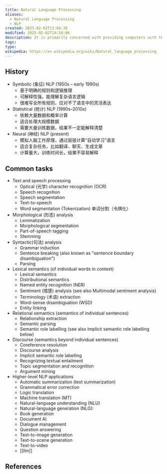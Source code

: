 ```yaml
---
title: Natural Language Processing
aliases:
  - Natural Language Processing
  - NLP
created: 2025-02-02T13:04:30
modified: 2025-02-02T14:50:06
description: It is primarily concerned with providing computers with the ability to process data encoded in natural language and is thus closely related to information retrieval, knowledge representation and computational linguistics
tags: 
type: 
wikipedia: https://en.wikipedia.org/wiki/Natural_language_processing
---
```


## History

- Symbolic (象征) NLP (1950s – early 1990s)
    - 基于明确的规则和逻辑推理
    - 可解释性强，能理解复杂语言逻辑
    - 很难写全所有规则，应对不了语言中的灵活表达
- Statistical (统计) NLP (1990s–2010s)
    - 依赖大量数据和概率计算
    - 适合处理大规模数据
    - 需要大量训练数据，结果不一定能解释清楚
- Neural (神经) NLP (present)
    - 模拟人脑工作原理，通过层层计算“自动学习”语言
    - 适合复杂任务，比如翻译、聊天、生成文章
    - 计算量大，训练时间长，结果不容易解释

## Common tasks

- Text and speech processing
    - Optical (光学) character recognition (OCR)
    - Speech recognition
    - Speech segmentation
    - Text-to-speech
    - Word segmentation (Tokenization) 单词分割（令牌化）
- Morphological (形态) analysis
    - Lemmatization
    - Morphological segmentation
    - Part-of-speech tagging
    - Stemming
- Syntactic(句法) analysis
    - Grammar induction
    - Sentence breaking (also known as "sentence boundary disambiguation")
    - Parsing
- Lexical semantics (of individual words in context)
    - Lexical semantics
    - Distributional semantics
    - Named entity recognition (NER)
    - Sentiment (情感) analysis (see also Multimodal sentiment analysis)
    - Terminology (术语) extraction
    - Word-sense disambiguation (WSD)
    - Entity linking
- Relational semantics (semantics of individual sentences)
    - Relationship extraction
    - Semantic parsing
    - Semantic role labelling (see also implicit semantic role labelling below)
- Discourse (semantics beyond individual sentences)
    - Coreference resolution
    - Discourse analysis
    - Implicit semantic role labelling
    - Recognizing textual entailment
    - Topic segmentation and recognition
    - Argument mining
- Higher-level NLP applications
    - Automatic summarization (text summarization)
    - Grammatical error correction
    - Logic translation
    - Machine translation (MT)
    - Natural-language understanding (NLU)
    - Natural-language generation (NLG):
    - Book generation
    - Document AI
    - Dialogue management
    - Question answering
    - Text-to-image generation
    - Text-to-scene generation
    - Text-to-video
    - [[llm]]

## References
